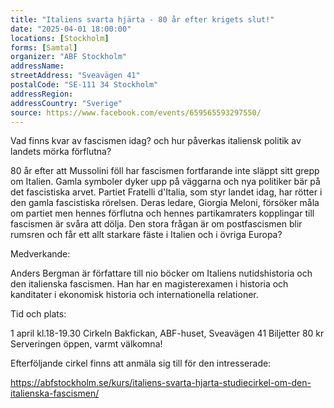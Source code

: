 ```yaml
---
title: "Italiens svarta hjärta - 80 år efter krigets slut!"
date: "2025-04-01 18:00:00"
locations: [Stockholm]
forms: [Samtal]
organizer: "ABF Stockholm"
addressName: 
streetAddress: "Sveavägen 41"
postalCode: "SE-111 34 Stockholm"
addressRegion:
addressCountry: "Sverige"
source: https://www.facebook.com/events/659565593297550/
---
```

﻿Vad finns kvar av fascismen idag? och hur påverkas italiensk politik av landets mörka förflutna?

80 år efter att Mussolini föll har fascismen fortfarande inte släppt sitt grepp om Italien. Gamla symboler dyker upp på väggarna och nya politiker bär på det fascistiska arvet. Partiet Fratelli d'Italia, som styr landet idag, har rötter i den gamla fascistiska rörelsen. Deras ledare, Giorgia Meloni, försöker måla om partiet men hennes förflutna och hennes partikamraters kopplingar till fascismen är svåra att dölja.﻿ Den stora frågan är om postfascismen blir rumsren och får ett allt starkare fäste i Italien och i övriga Europa?

Medverkande:

Anders Bergman är författare till nio böcker om Italiens nutidshistoria och den italienska fascismen. Han har en magisterexamen i historia och kanditater i ekonomisk historia och internationella relationer.

Tid och plats:

1 april kl.18-19.30
Cirkeln Bakfickan, ABF-huset, Sveavägen 41
Biljetter 80 kr
Serveringen öppen, varmt välkomna!

Efterföljande cirkel finns att anmäla sig till för den intresserade:

https://abfstockholm.se/kurs/italiens-svarta-hjarta-studiecirkel-om-den-italienska-fascismen/
